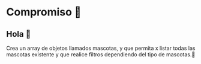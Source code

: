 # Compromiso 🥸

## Hola 👋

Crea un array  de objetos llamados mascotas, y que permita  x
listar todas las mascotas existente y que
realice filtros dependiendo del tipo de mascotas.🦾